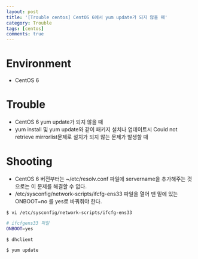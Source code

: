 ```yaml
---
layout: post
title: '[Trouble centos] CentOS 6에서 yum update가 되지 않을 때'
category: Trouble
tags: [centos]
comments: true
---
```


# Environment
- CentOS 6

# Trouble
- CentOS 6 yum update가 되지 않을 때
- yum install 및 yum update와 같이 패키지 설치나 업데이트시 Could not retrieve mirrorlist문제로 설치가 되지 않는 문제가 발생할 때

# Shooting
- CentOS 6 버전부터는 ~/etc/resolv.conf 파일에 servername을 추가해주는 것으로는 이 문제를 해결할 수 없다.
- /etc/sysconfig/network-scripts/ifcfg-ens33 파일을 열어 맨 밑에 있는 ONBOOT=no 를 yes로 바꿔줘야 한다.

~~~shell
$ vi /etc/sysconfig/network-scripts/ifcfg-ens33
~~~

~~~bash
# ifcfgens33 파일
ONBOOT=yes
~~~

~~~shell
$ dhclient

$ yum update
~~~

